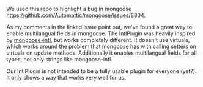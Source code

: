 We used this repo to highlight a bug in mongoose https://github.com/Automattic/mongoose/issues/8804.

As my comments in the linked issue point out, we've found a great way to enable multilangual fields in mongoose. The IntlPlugin was heavily inspired by  <a href=https://www.npmjs.com/package/mongoose-intl>mongoose-intl</a>, but works completely different. It doesn't use virtuals, which works around the problem that mongoose has with calling setters on virtuals on update methods. Additionally it enables multilangual fields for all types, not only strings like mongoose-intl.

Our IntlPlugin is not intended to be a fully usable plugin for everyone (yet?). It only shows a way that works very well for us.
